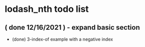 # lodash\_nth todo list

## ( done 12/16/2021 ) - expand basic section
* (done) 3-index-of example with a negative index
